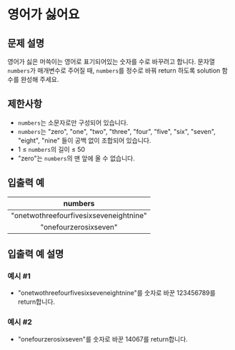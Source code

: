 # 영어가 싫어요

## 문제 설명

영어가 싫은 머쓱이는 영어로 표기되어있는 숫자를 수로 바꾸려고 합니다. 문자열 `numbers`가 매개변수로 주어질 때, `numbers`를 정수로 바꿔 return 하도록 solution 함수를 완성해 주세요.

## 제한사항

- `numbers`는 소문자로만 구성되어 있습니다.
- `numbers`는 "zero", "one", "two", "three", "four", "five", "six", "seven", "eight", "nine" 들이 공백 없이 조합되어 있습니다.
- 1 ≤ `numbers`의 길이 ≤ 50
- "zero"는 `numbers`의 맨 앞에 올 수 없습니다.

## 입출력 예

|                numbers                 |
| :------------------------------------: |
| "onetwothreefourfivesixseveneightnine" |
|         "onefourzerosixseven"          |

## 입출력 예 설명

### 예시 #1

- "onetwothreefourfivesixseveneightnine"를 숫자로 바꾼 123456789를 return합니다.

### 예시 #2

- "onefourzerosixseven"를 숫자로 바꾼 14067를 return합니다.
